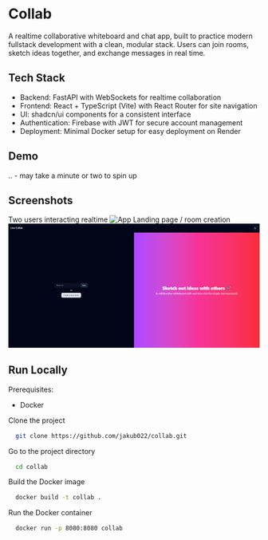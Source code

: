 # Collab

A realtime collaborative whiteboard and chat app, built to practice modern fullstack development with a clean, modular stack. Users can join rooms, sketch ideas together, and exchange messages in real time.

## Tech Stack

- Backend: FastAPI with WebSockets for realtime collaboration
- Frontend: React + TypeScript (Vite) with React Router for site navigation
- UI: shadcn/ui components for a consistent interface
- Authentication: Firebase with JWT for secure account management
- Deployment: Minimal Docker setup for easy deployment on Render


## Demo

.. - may take a minute or two to spin up

## Screenshots
Two users interacting realtime
![App](docs/collab.gif)
Landing page / room creation
![Landing page](docs/landing.png)

## Run Locally

Prerequisites:
- Docker

Clone the project

```bash
  git clone https://github.com/jakub022/collab.git
```

Go to the project directory

```bash
  cd collab
```

Build the Docker image

```bash
  docker build -t collab .
```

Run the Docker container

```bash
  docker run -p 8080:8080 collab
```